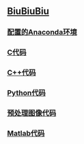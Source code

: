 ## [BiuBiuBiu](https://github.com/John-Joe/BiuBiuBiu)


### [配置的Anaconda环境](env_Anaconda)

### [C代码](C)

### [C++代码](C++)

### [Python代码](Python)

### [预处理图像代码](preprocessing)

### [Matlab代码](Matlab)

